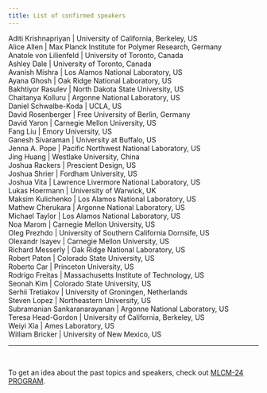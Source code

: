 ```yaml
---
title: List of confirmed speakers
---
```


Aditi Krishnapriyan | University of California, Berkeley, US  
Alice Allen | Max Planck Institute for Polymer Research, Germany  
Anatole von Lilienfeld | University of Toronto, Canada  
Ashley Dale | University of Toronto, Canada  
Avanish Mishra | Los Alamos National Laboratory, US  
Ayana Ghosh | Oak Ridge National Laboratory, US  
Bakhtiyor Rasulev | North Dakota State University, US  
Chaitanya Kolluru | Argonne National Laboratory, US  
Daniel Schwalbe-Koda | UCLA, US  
David Rosenberger | Free University of Berlin, Germany  
David Yaron | Carnegie Mellon University, US  
Fang Liu | Emory University, US  
Ganesh Sivaraman | University at Buffalo, US  
Jenna A. Pope | Pacific Northwest National Laboratory, US  
Jing Huang | Westlake University, China  
Joshua Rackers | Prescient Design, US  
Joshua Shrier | Fordham University, US  
Joshua Vita | Lawrence Livermore National Laboratory, US  
Lukas Hoermann | University of Warwick, UK  
Maksim Kulichenko | Los Alamos National Laboratory, US  
Mathew Cherukara | Argonne National Laboratory, US  
Michael Taylor | Los Alamos National Laboratory, US  
Noa Marom | Carnegie Mellon University, US  
Oleg Prezhdo | University of Southern California Dornsife, US  
Olexandr Isayev | Carnegie Mellon University, US  
Richard Messerly | Oak Ridge National Laboratory, US  
Robert Paton | Colorado State University, US  
Roberto Car | Princeton University, US  
Rodrigo Freitas | Massachusetts Institute of Technology, US  
Seonah Kim | Colorado State University, US  
Serhii Tretiakov | University of Groningen, Netherlands  
Steven Lopez | Northeastern University, US  
Subramanian Sankaranarayanan | Argonne National Laboratory, US  
Teresa Head-Gordon | University of California, Berkeley, US  
Weiyi Xia | Ames Laboratory, US  
William Bricker | University of New Mexico, US  

---

<br>

To get an idea about the past topics and speakers, check out [MLCM-24 PROGRAM](https://mlcm-25.github.io/mlcm-24/program). 
